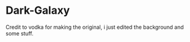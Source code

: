 # Dark-Galaxy
Credit to vodka for making the original, i just edited the background and some stuff.
